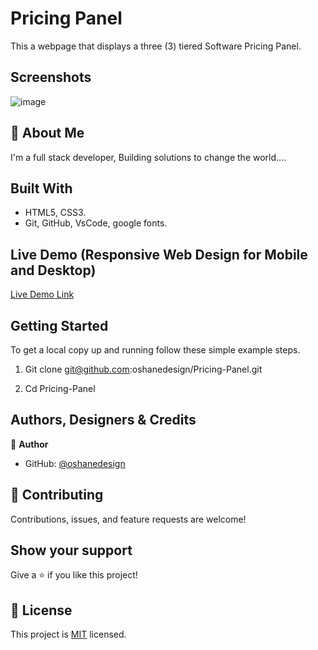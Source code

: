 
# Pricing Panel 

This a webpage that displays a three (3) tiered Software Pricing Panel. 

## Screenshots

![image](https://user-images.githubusercontent.com/40554384/151537281-94821daf-fe09-45a8-91e2-a2322e073e86.png)


## 🚀 About Me
I'm a full stack developer, Building solutions to change the world....


## Built With

- HTML5, CSS3.
- Git, GitHub, VsCode, google fonts.

## Live Demo (Responsive Web Design for Mobile and Desktop)

[Live Demo Link](https://oshanedesign.github.io/Pricing-Panel/)


## Getting Started

To get a local copy up and running follow these simple example steps.

1. Git clone git@github.com:oshanedesign/Pricing-Panel.git

2. Cd Pricing-Panel


## Authors, Designers & Credits 

👤 **Author**

- GitHub: [@oshanedesign](https://github.com/oshanedesign)


## 🤝 Contributing

Contributions, issues, and feature requests are welcome!


## Show your support

Give a ⭐️ if you like this project!


## 📝 License

This project is [MIT](./MIT.md) licensed.

